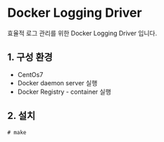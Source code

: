 # Docker Logging Driver
효율적 로그 관리를 위한 Docker Logging Driver 입니다.


## 1. 구성 환경 
* CentOs7
* Docker daemon server 실행
* Docker Registry - container 실행

## 2. 설치
```
# make 
```



